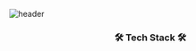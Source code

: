 ![header](https://capsule-render.vercel.app/api?type=waving&color=auto&height=200&section=header&text=Hello!&fontSize=90&animation=fadeIn&fontAlignY=40&desc=Hyejin's%20GitHub&descAlignY=60&descAlign=62)

<div align=center>

<!--
###  Hi! I'm Hyejin 👋
<a href="https://github.com/decaf-latte" target="_blank">
<img src=https://img.shields.io/badge/github-%2324292e.svg?&style=for-the-badge&logo=github&logoColor=white alt=github style="margin-bottom: 5px;" />
</a>

<a href="https://wearegolden.tistory.com/"><img src="https://img.shields.io/badge/My tech blog-A9BCF5?style=flat-square&logo=GitHub Sponsors&logoColor=white&link=https://wearegolden.tistory.com/"/></a>


[![Gmail Badge](https://img.shields.io/badge/Gmail-ea4335?logo=Gmail&logoColor=white&link=mailto:hyejin.jeon940120@gmail.com)](mailto:hyejin.jeon940120@gmail.com) [![Naver Badge](https://img.shields.io/badge/Naver-03C75A?logo=Naver&logoColor=white&link=mailto:jhj5430@naver.com)](mailto:jhj5430@naver.com) 

-->

### 🛠 Tech Stack 🛠






<!--
**decaf-latte/decaf-latte** is a ✨ _special_ ✨ repository because its `README.md` (this file) appears on your GitHub profile.

Here are some ideas to get you started:

- 🔭 I’m currently working on ...
- 🌱 I’m currently learning ...
- 👯 I’m looking to collaborate on ...
- 🤔 I’m looking for help with ...
- 💬 Ask me about ...
- 📫 How to reach me: ...
- 😄 Pronouns: ...
- ⚡ Fun fact: ...
-->
